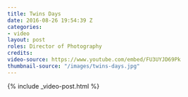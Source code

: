 ```yaml
---
title: Twins Days
date: 2016-08-26 19:54:39 Z
categories:
- video
layout: post
roles: Director of Photography
credits: 
video-source: https://www.youtube.com/embed/FU3UYJD69Pk
thumbnail-source: "/images/twins-days.jpg"
---
```


{% include _video-post.html %}
